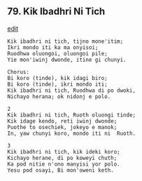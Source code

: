 
## 79.  Kik Ibadhri Ni Tich
[edit](https://docs.google.com/document/d/1h%2DnTuZLw5o3QJZ5j4I1YYrkPeXYXiEn7/edit?mode=html)



    Kik ibadhri ni tich, tijno mone'itim;
    Ikri mondo iti ka ma onyisoi;
    Ruodhwa oluongoi, oluongoi pile;
    Yie mon'iwinj dwonde, itine gi chunyi.

    Chorus:
    Bi koro (tinde), kik idagi biro;
    Bi koro (tinde), ikri mondo iti;
    Kik ibadhri ni tich, Ruodhwa di po dwoki,
    Nichayo herana; ok nidonj e polo.

    2
    Kik ibadhri ni tich, Ruoth oluongi tinde;
    Kik idage kendo, reti iwinj dwonde;
    Puothe to osechiek, jokeyo e manok;
    In, yaw chunyi koro, mondo iti ni  Ruoth.

    3
    Kik ibadhri ni tich, kik ideki koro;
    Kichayo herane, di po koweyi chuth;
    Ka pod nitie n'ono manyisi yor polo.
    Yesu pod osayi, Bi mon'oweni keth.
